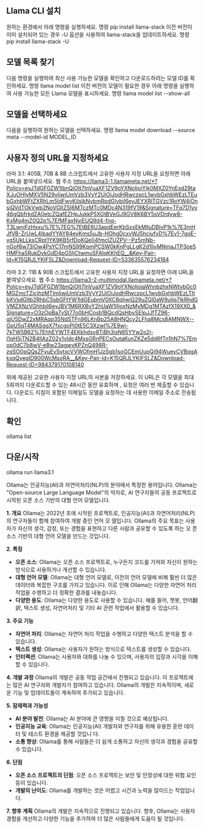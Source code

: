 ## Llama CLI 설치

원하는 환경에서 아래 명령을 실행하세요.
명령 pip install llama-stack
이전 버전이 이미 설치되어 있는 경우 -U 옵션을 사용하여 llama-stack을 업데이트하세요.
명령 pip install llama-stack -U

## 모델 목록 찾기

다음 명령을 실행하여 최신 사용 가능한 모델을 확인하고 다운로드하려는 모델 ID를 확인하세요.
명령 llama model list
이전 버전의 모델이 필요한 경우 아래 명령을 실행하여 사용 가능한 모든 Llama 모델을 표시하세요.
명령 llama model list --show-all

## 모델을 선택하세요

다음을 실행하여 원하는 모델을 선택하세요.
명령
llama model download --source meta --model-id MODEL_ID

## 사용자 정의 URL을 지정하세요

라마 3.1: 405B, 70B & 8B
스크립트에서 고유한 사용자 지정 URL을 요청하면 아래 URL을 붙여넣으세요.
웹 주소
https://llama3-1.llamameta.net/*?Policy=eyJTdGF0ZW1lbnQiOlt7InVuaXF1ZV9oYXNoIjoiYjk0MXZ0YnExd29taXJuOHIyMXV5N29vIiwiUmVzb3VyY2UiOiJodHRwczpcL1wvbGxhbWEzLTEubGxhbWFtZXRhLm5ldFwvKiIsIkNvbmRpdGlvbiI6eyJEYXRlTGVzc1RoYW4iOnsiQVdTOkVwb2NoVGltZSI6MTczMTc0MDc4N319fV19&Signature=TFq7D1yv46gQbfrkdZA0etcZQafEZHpJukkP5XGtBVeGJ9GV8K6BY5sVDrdyw8-KxMg4mZ0Q2p%7EfMFaxNyiEUQ9d4-fnq-T3LwnjFzHxxu%7E%7EG%7EtBE6U3apdEerKbSxxEkMlluDBlvP1k%7E3mHJfVB-ZrUwL4lbadYYAY84evKms5uJb-HOhgDcxvWJ5hciufvD%7Ev1-7goE-vg5UkLLksCRpt1YK9KB5rfDoKQe04fmclZUZPV--Pz5mNb-nGof6w73lOw4PsYC17mNS99KpmPCSW0kKnPgLLgK2d1livMNmaJTP3oe5HMFha5RukDvkGdD4pG5IjCtwmuSFAIqKKhEQ__&Key-Pair-Id=K15QRJLYKIFSLZ&Download-Request-ID=533635576234184

라마 3.2: 11B & 90B
스크립트에서 고유한 사용자 지정 URL을 요청하면 아래 URL을 붙여넣으세요.
웹 주소
https://llama3-2-multimodal.llamameta.net/*?Policy=eyJTdGF0ZW1lbnQiOlt7InVuaXF1ZV9oYXNoIjoiaWhnbzhxNWtvbGc0MGZmcTZicjhzMTlmIiwiUmVzb3VyY2UiOiJodHRwczpcL1wvbGxhbWEzLTItbXVsdGltb2RhbC5sbGFtYW1ldGEubmV0XC8qIiwiQ29uZGl0aW9uIjp7IkRhdGVMZXNzVGhhbiI6eyJBV1M6RXBvY2hUaW1lIjoxNzMyMDg1MTAzfX19XX0_&Signature=O3zOpBa7vSt77o0bHCosb1BQcdQsHbySElpJJfTZ96-qjU5DwZ2xMRAqp35NdSTFn96LKnBp25A8HNQcy2LFha8Mcs8AMNWX--GpU5qT4MASggX7fxcgoPi0tE5C3XzwI%7E9wj-7kTW5B62%7EhhEYWTF4EKkhdsv8TiBh3isN65YYw2o2j-I1qH5iTN2B4lIAzZ02y1vldc4MxsGRnPECsOutaKunZKZe5dd6fTn1hN7%7Emop0dC7b8wV-eBw23agwvKPZnQ498R-zgSO0pQQsZFvuEvSvtxcVVWOfmH1JzSgb1soGCEmUupQj94WueyCVBqgAkxqQyegID900WcMsoRA__&Key-Pair-Id=K15QRJLYKIFSLZ&Download-Request-ID=984379170108140

위에 제공된 고유한 사용자 지정 URL의 사본을 저장하세요. 이 URL은 각 모델을 최대 5회까지 다운로드할 수 있는 48시간 동안 유효하며 , 요청은 여러 번 제출할 수 있습니다. 다운로드 지침이 포함된 이메일도 모델을 요청하는 데 사용한 이메일 주소로 전송됩니다.

## 확인

ollama list

## 다운/시작

ollama run llama3.1

Ollama는 인공지능(AI)과 자연어처리(NLP)의 분야에서 특정한 용어입니다. Ollama는 "Open-source Large Language Model"의
약자로, AI 연구자들의 공동 프로젝트로 시작된 오픈 소스 기반의 대형 언어 모델입니다.

**1. 개요**
Ollama는 2022년 초에 시작된 프로젝트로, 인공지능(AI)과 자연어처리(NLP)의 연구자들이 함께 참여하여 개발 중인 언어 모
델입니다. Ollama의 주요 목표는 사용자가 자신의 생각, 감정, 또는 경험을 표현하고 다른 사람과 공유할 수 있도록 하는 오
픈 소스 기반의 대형 언어 모델을 만드는 것입니다.

**2. 특징**

- **오픈 소스**: Ollama는 오픈 소스 프로젝트로, 누구든지 코드를 가져와 자신이 원하는 방식으로 사용하거나 개선할 수
  있습니다.
- **대형 언어 모델**: Ollama는 대형 언어 모델로, 이전의 언어 모델에 비해 훨씬 더 많은 데이터와 복잡한 구조를 가지고
  있습니다. 이로 인해 Ollama는 다양한 자연어 처리 작업을 수행하고 더 정확한 결과를 내놓습니다.
- **다양한 용도**: Ollama는 다양한 용도로 사용할 수 있습니다. 예를 들어, 챗봇, 언어翻訳, 텍스트 생성, 자연어처리 및
  기타 AI 관련 작업에서 활용할 수 있습니다.

**3. 주요 기능**

- **자연어 처리**: Ollama는 자연어 처리 작업을 수행하고 다양한 텍스트 분석을 할 수 있습니다.
- **텍스트 생성**: Ollama는 사용자가 원하는 방식으로 텍스트를 생성할 수 있습니다.
- **인터랙션**: Ollama는 사용자와 대화를 나눌 수 있으며, 사용자의 입장과 시각을 이해할 수 있습니다.

**4. 개발 과정**
Ollama의 개발은 공동 작업 공간에서 진행되고 있습니다. 이 프로젝트에는 많은 AI 연구자와 개발자가 참여하고 있습니다.
Ollama의 개발은 지속적이며, 새로운 기능 및 업데이트들이 계속하여 추가되고 있습니다.

**5. 잠재력과 가능성**

- **AI 분야 발전**: Ollama는 AI 분야에 큰 영향을 미칠 것으로 예상됩니다.
- **인공지능 교육**: Ollama는 인공지능(AI) 개발자와 연구자를 위해 유용한 훈련 데이터 및 테스트 환경을 제공할 것입니
  다.
- **소통 향상**: Ollama를 통해 사람들은 더 쉽게 소통하고 자신의 생각과 경험을 공유할 수 있습니다.

**6. 단점**

- **오픈 소스 프로젝트의 단점**: 오픈 소스 프로젝트는 보안 및 안정성에 대한 위험 요인 등이 있습니다.
- **개발의 난이도**: Ollama를 개발하는 것은 어렵고 시간과 노력을 많이드는 작업입니다.

**7. 향후 계획**
Ollama의 개발은 지속적으로 진행되고 있습니다. 향후, Ollama는 사용자 경험을 개선하고 다양한 기능을 추가하여 더 많은
사람들에게 도움이 될 것입니다.
